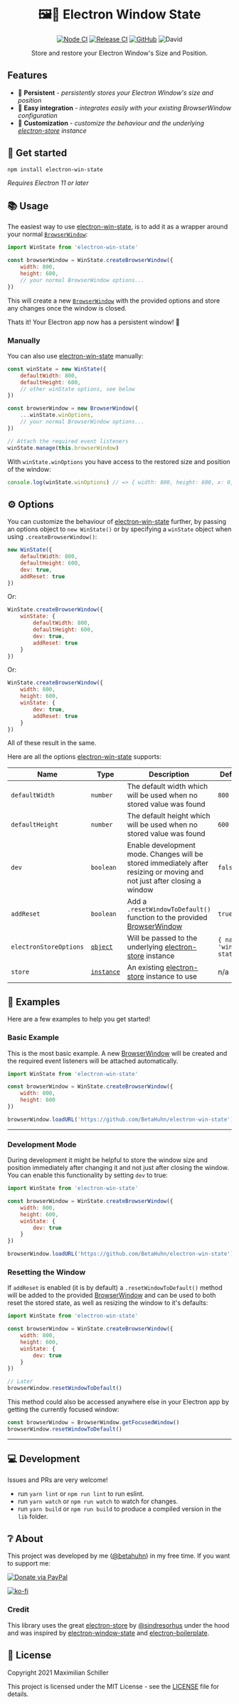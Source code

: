 <div align="center">
  
# 🖼️💾 Electron Window State

[![Node CI](https://github.com/BetaHuhn/electron-win-state/workflows/Node%20CI/badge.svg)](https://github.com/BetaHuhn/electron-win-state/actions?query=workflow%3A%22Node+CI%22) [![Release CI](https://github.com/BetaHuhn/electron-win-state/workflows/Release%20CI/badge.svg)](https://github.com/BetaHuhn/electron-win-state/actions?query=workflow%3A%22Release+CI%22) [![GitHub](https://img.shields.io/github/license/mashape/apistatus.svg)](https://github.com/BetaHuhn/electron-win-state/blob/master/LICENSE) ![David](https://img.shields.io/david/betahuhn/electron-win-state)

Store and restore your Electron Window's Size and Position.

</div>

## Features

- 💾 **Persistent** - *persistently stores your Electron Window's size and position*
- 🔌 **Easy integration** - *integrates easily with your existing BrowserWindow configuration*
- 🔨 **Customization** - *customize the behaviour and the underlying [electron-store](https://github.com/sindresorhus/electron-store) instance*

## 🚀 Get started

```shell
npm install electron-win-state
```

*Requires Electron 11 or later*

## 📚 Usage

The easiest way to use [electron-win-state](https://github.com/BetaHuhn/electron-win-state), is to add it as a wrapper around your normal [`BrowserWindow`](https://www.electronjs.org/docs/api/browser-window):

```js
import WinState from 'electron-win-state'

const browserWindow = WinState.createBrowserWindow({
	width: 800,
	height: 600,
	// your normal BrowserWindow options...
})
```

This will create a new [`BrowserWindow`](https://www.electronjs.org/docs/api/browser-window) with the provided options and store any changes once the window is closed.

Thats it! Your Electron app now has a persistent window! 🎉

### Manually

You can also use [electron-win-state](https://github.com/BetaHuhn/electron-win-state) manually:

```js
const winState = new WinState({ 
	defaultWidth: 800,
	defaultHeight: 600,
	// other winState options, see below
})

const browserWindow = new BrowserWindow({
	...winState.winOptions,
	// your normal BrowserWindow options...
})

// Attach the required event listeners
winState.manage(this.browserWindow)
```

With `winState.winOptions` you have access to the restored size and position of the window: 

```js
console.log(winState.winOptions) // => { width: 800, height: 600, x: 0, y: 0 }
```

## ⚙️ Options

You can customize the behaviour of [electron-win-state](https://github.com/BetaHuhn/electron-win-state) further, by passing an options object to `new WinState()` or by specifying a `winState` object when using `.createBrowserWindow()`:

```js
new WinState({ 
	defaultWidth: 800,
	defaultHeight: 600,
	dev: true,
	addReset: true
})
```

Or:

```js
WinState.createBrowserWindow({
    winState: {
		defaultWidth: 800,
		defaultHeight: 600,
		dev: true,
		addReset: true
	}
})
```

Or:

```js
WinState.createBrowserWindow({
	width: 800,
	height: 600,
	winState: {
		dev: true,
		addReset: true
	}
})
```

All of these result in the same.

Here are all the options [electron-win-state](https://github.com/BetaHuhn/electron-win-state) supports:
	
| Name | Type | Description | Default |
| ------------- | ------------- | ------------- | ------------- |
| `defaultWidth` | `number` | The default width which will be used when no stored value was found | `800` |
| `defaultHeight` | `number` | The default height which will be used when no stored value was found | `600` |
| `dev` | `boolean` | Enable development mode. Changes will be stored immediately after resizing or moving and not just after closing a window | `false` |
| `addReset` | `boolean` | Add a `.resetWindowToDefault()` function to the provided [BrowserWindow](https://www.electronjs.org/docs/api/browser-window) | `true` |
| `electronStoreOptions` | [`object`](https://github.com/sindresorhus/electron-store#options) | Will be passed to the underlying [electron-store](https://github.com/sindresorhus/electron-store) instance | `{ name: 'window-state' }` |
| `store` | [`instance`](https://github.com/sindresorhus/electron-store#instance) | An existing [electron-store](https://github.com/sindresorhus/electron-store) instance to use | n/a |

## 📖 Examples

Here are a few examples to help you get started!

### Basic Example

This is the most basic example. A new [BrowserWindow](https://www.electronjs.org/docs/api/browser-window) will be created and the required event listeners will be attached automatically.

```js
import WinState from 'electron-win-state'

const browserWindow = WinState.createBrowserWindow({
	width: 800,
	height: 600
})

browserWindow.loadURL('https://github.com/BetaHuhn/electron-win-state')
```

---

### Development Mode

During development it might be helpful to store the window size and position immediately after changing it and not just after closing the window. You can enable this functionality by setting `dev` to true:

```js
import WinState from 'electron-win-state'

const browserWindow = WinState.createBrowserWindow({
	width: 800,
	height: 600,
	winState: {
		dev: true
	}
})

browserWindow.loadURL('https://github.com/BetaHuhn/electron-win-state')
```

### Resetting the Window

If `addReset` is enabled (it is by default) a `.resetWindowToDefault()` method will be added to the provided [BrowserWindow](https://www.electronjs.org/docs/api/browser-window) and can be used to both reset the stored state, as well as resizing the window to it's defaults:

```js
import WinState from 'electron-win-state'

const browserWindow = WinState.createBrowserWindow({
	width: 800,
	height: 600,
	winState: {
		dev: true
	}
})

// Later
browserWindow.resetWindowToDefault()
```

This method could also be accessed anywhere else in your Electron app by getting the currently focused window:

```js
const browserWindow = BrowserWindow.getFocusedWindow()
browserWindow.resetWindowToDefault()
```

---

## 💻 Development

Issues and PRs are very welcome!

- run `yarn lint` or `npm run lint` to run eslint.
- run `yarn watch` or `npm run watch` to watch for changes.
- run `yarn build` or `npm run build` to produce a compiled version in the `lib` folder.

## ❔ About

This project was developed by me ([@betahuhn](https://github.com/BetaHuhn)) in my free time. If you want to support me:

[![Donate via PayPal](https://img.shields.io/badge/paypal-donate-009cde.svg)](https://www.paypal.com/cgi-bin/webscr?cmd=_s-xclick&hosted_button_id=394RTSBEEEFEE)

[![ko-fi](https://ko-fi.com/img/githubbutton_sm.svg)](https://ko-fi.com/F1F81S2RK)

### Credit

This library uses the great [electron-store](https://github.com/sindresorhus/electron-store) by [@sindresorhus](https://github.com/sindresorhus) under the hood and was inspired by [electron-window-state](https://github.com/mawie81/electron-window-state) and [electron-boilerplate](https://github.com/szwacz/electron-boilerplate/blob/master/src/helpers/window.js).

## 📄 License

Copyright 2021 Maximilian Schiller

This project is licensed under the MIT License - see the [LICENSE](LICENSE) file for details.
